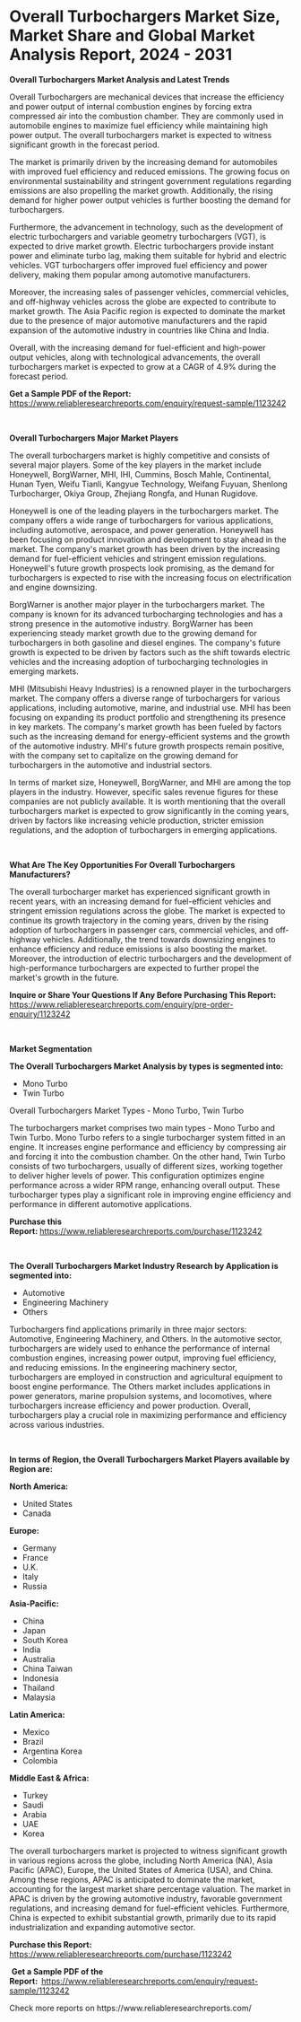 <p><h1>Overall Turbochargers Market Size, Market Share and Global Market Analysis Report, 2024 - 2031</h1></p><p><strong>Overall Turbochargers Market Analysis and Latest Trends</strong></p>
<p><p>Overall Turbochargers are mechanical devices that increase the efficiency and power output of internal combustion engines by forcing extra compressed air into the combustion chamber. They are commonly used in automobile engines to maximize fuel efficiency while maintaining high power output. The overall turbochargers market is expected to witness significant growth in the forecast period.</p><p>The market is primarily driven by the increasing demand for automobiles with improved fuel efficiency and reduced emissions. The growing focus on environmental sustainability and stringent government regulations regarding emissions are also propelling the market growth. Additionally, the rising demand for higher power output vehicles is further boosting the demand for turbochargers.</p><p>Furthermore, the advancement in technology, such as the development of electric turbochargers and variable geometry turbochargers (VGT), is expected to drive market growth. Electric turbochargers provide instant power and eliminate turbo lag, making them suitable for hybrid and electric vehicles. VGT turbochargers offer improved fuel efficiency and power delivery, making them popular among automotive manufacturers.</p><p>Moreover, the increasing sales of passenger vehicles, commercial vehicles, and off-highway vehicles across the globe are expected to contribute to market growth. The Asia Pacific region is expected to dominate the market due to the presence of major automotive manufacturers and the rapid expansion of the automotive industry in countries like China and India.</p><p>Overall, with the increasing demand for fuel-efficient and high-power output vehicles, along with technological advancements, the overall turbochargers market is expected to grow at a CAGR of 4.9% during the forecast period.</p></p>
<p><strong>Get a Sample PDF of the Report:&nbsp;</strong> <a href="https://www.reliableresearchreports.com/enquiry/request-sample/1123242">https://www.reliableresearchreports.com/enquiry/request-sample/1123242</a></p>
<p>&nbsp;</p>
<p><strong>Overall Turbochargers Major Market Players</strong></p>
<p><p>The overall turbochargers market is highly competitive and consists of several major players. Some of the key players in the market include Honeywell, BorgWarner, MHI, IHI, Cummins, Bosch Mahle, Continental, Hunan Tyen, Weifu Tianli, Kangyue Technology, Weifang Fuyuan, Shenlong Turbocharger, Okiya Group, Zhejiang Rongfa, and Hunan Rugidove.</p><p>Honeywell is one of the leading players in the turbochargers market. The company offers a wide range of turbochargers for various applications, including automotive, aerospace, and power generation. Honeywell has been focusing on product innovation and development to stay ahead in the market. The company's market growth has been driven by the increasing demand for fuel-efficient vehicles and stringent emission regulations. Honeywell's future growth prospects look promising, as the demand for turbochargers is expected to rise with the increasing focus on electrification and engine downsizing.</p><p>BorgWarner is another major player in the turbochargers market. The company is known for its advanced turbocharging technologies and has a strong presence in the automotive industry. BorgWarner has been experiencing steady market growth due to the growing demand for turbochargers in both gasoline and diesel engines. The company's future growth is expected to be driven by factors such as the shift towards electric vehicles and the increasing adoption of turbocharging technologies in emerging markets.</p><p>MHI (Mitsubishi Heavy Industries) is a renowned player in the turbochargers market. The company offers a diverse range of turbochargers for various applications, including automotive, marine, and industrial use. MHI has been focusing on expanding its product portfolio and strengthening its presence in key markets. The company's market growth has been fueled by factors such as the increasing demand for energy-efficient systems and the growth of the automotive industry. MHI's future growth prospects remain positive, with the company set to capitalize on the growing demand for turbochargers in the automotive and industrial sectors.</p><p>In terms of market size, Honeywell, BorgWarner, and MHI are among the top players in the industry. However, specific sales revenue figures for these companies are not publicly available. It is worth mentioning that the overall turbochargers market is expected to grow significantly in the coming years, driven by factors like increasing vehicle production, stricter emission regulations, and the adoption of turbochargers in emerging applications.</p></p>
<p>&nbsp;</p>
<p><strong>What Are The Key Opportunities For Overall Turbochargers Manufacturers?</strong></p>
<p><p>The overall turbocharger market has experienced significant growth in recent years, with an increasing demand for fuel-efficient vehicles and stringent emission regulations across the globe. The market is expected to continue its growth trajectory in the coming years, driven by the rising adoption of turbochargers in passenger cars, commercial vehicles, and off-highway vehicles. Additionally, the trend towards downsizing engines to enhance efficiency and reduce emissions is also boosting the market. Moreover, the introduction of electric turbochargers and the development of high-performance turbochargers are expected to further propel the market's growth in the future.</p></p>
<p><strong>Inquire or Share Your Questions If Any Before Purchasing This Report:</strong> <a href="https://www.reliableresearchreports.com/enquiry/pre-order-enquiry/1123242">https://www.reliableresearchreports.com/enquiry/pre-order-enquiry/1123242</a></p>
<p>&nbsp;</p>
<p><strong>Market Segmentation</strong></p>
<p><strong>The Overall Turbochargers Market Analysis by types is segmented into:</strong></p>
<p><ul><li>Mono Turbo</li><li>Twin Turbo</li></ul></p>
<p><p>Overall Turbochargers Market Types - Mono Turbo, Twin Turbo</p><p>The turbochargers market comprises two main types - Mono Turbo and Twin Turbo. Mono Turbo refers to a single turbocharger system fitted in an engine. It increases engine performance and efficiency by compressing air and forcing it into the combustion chamber. On the other hand, Twin Turbo consists of two turbochargers, usually of different sizes, working together to deliver higher levels of power. This configuration optimizes engine performance across a wider RPM range, enhancing overall output. These turbocharger types play a significant role in improving engine efficiency and performance in different automotive applications.</p></p>
<p><strong>Purchase this Report:&nbsp;</strong><a href="https://www.reliableresearchreports.com/purchase/1123242">https://www.reliableresearchreports.com/purchase/1123242</a></p>
<p>&nbsp;</p>
<p><strong>The Overall Turbochargers Market Industry Research by Application is segmented into:</strong></p>
<p><ul><li>Automotive</li><li>Engineering Machinery</li><li>Others</li></ul></p>
<p><p>Turbochargers find applications primarily in three major sectors: Automotive, Engineering Machinery, and Others. In the automotive sector, turbochargers are widely used to enhance the performance of internal combustion engines, increasing power output, improving fuel efficiency, and reducing emissions. In the engineering machinery sector, turbochargers are employed in construction and agricultural equipment to boost engine performance. The Others market includes applications in power generators, marine propulsion systems, and locomotives, where turbochargers increase efficiency and power production. Overall, turbochargers play a crucial role in maximizing performance and efficiency across various industries.</p></p>
<p>&nbsp;</p>
<p><strong>In terms of Region, the Overall Turbochargers Market Players available by Region are:</strong></p>
<p>
    <p> <strong> North America: </strong>
        <ul>
            <li>United States</li>
            <li>Canada</li>
        </ul>
        </p> 
    <p> <strong> Europe: </strong>
        <ul>
            <li>Germany</li>
            <li>France</li>
            <li>U.K.</li>
            <li>Italy</li>
            <li>Russia</li>
        </ul>
        </p> 
    <p> <strong> Asia-Pacific: </strong>
        <ul>
            <li>China</li>
            <li>Japan</li>
            <li>South Korea</li>
            <li>India</li>
            <li>Australia</li>
            <li>China Taiwan</li>
            <li>Indonesia</li>
            <li>Thailand</li>
            <li>Malaysia</li>
        </ul>
        </p> 
    <p> <strong> Latin America: </strong>
        <ul>
            <li>Mexico</li>
            <li>Brazil</li>
            <li>Argentina Korea</li>
            <li>Colombia</li>
        </ul>
        </p> 
    <p> <strong> Middle East & Africa: </strong>
        <ul>
            <li>Turkey</li>
            <li>Saudi</li>
            <li>Arabia</li>
            <li>UAE</li>
            <li>Korea</li>
        </ul>
    </p>
    </p>
<p><p>The overall turbochargers market is projected to witness significant growth in various regions across the globe, including North America (NA), Asia Pacific (APAC), Europe, the United States of America (USA), and China. Among these regions, APAC is anticipated to dominate the market, accounting for the largest market share percentage valuation. The market in APAC is driven by the growing automotive industry, favorable government regulations, and increasing demand for fuel-efficient vehicles. Furthermore, China is expected to exhibit substantial growth, primarily due to its rapid industrialization and expanding automotive sector.</p></p>
<p><strong>Purchase this Report: </strong><a href="https://www.reliableresearchreports.com/purchase/1123242">https://www.reliableresearchreports.com/purchase/1123242</a></p>
<p>&nbsp;<strong>Get a Sample PDF of the Report:&nbsp;&nbsp;</strong><a href="https://www.reliableresearchreports.com/enquiry/request-sample/1123242">https://www.reliableresearchreports.com/enquiry/request-sample/1123242</a></p>
<p><strong></strong></p>
<p>Check more reports on https://www.reliableresearchreports.com/</p>